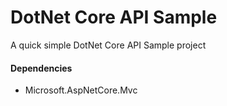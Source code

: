 # DotNet Core API Sample

A quick simple DotNet Core API Sample project

#### Dependencies
- Microsoft.AspNetCore.Mvc